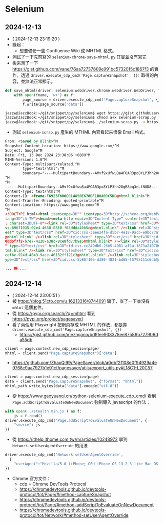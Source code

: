 # Selenium

## 2024-12-13

- ( 2024-12-13 23:19:20 )
- 緣起：
  - 想要備份一些 Confluence Wiki 成 MHTML 格式。
- 測試了一下先前寫的 `selenium-chrome-save-mhtml.py` 其實並沒有寫完
- 後來測了一下 https://gist.github.com/vane/76aa72737809e091bc5732015c1867f3 的實作，透過 `driver.execute_cdp_cmd('Page.captureSnapshot', {})` 取得的內容，並無法正常顯示。
```python
def save_mhtml(driver: selenium.webdriver.chrome.webdriver.WebDriver, fname: str):
    with open(fname, 'w+') as f:
        page_source = driver.execute_cdp_cmd('Page.captureSnapshot', {})
        f.write(page_source['data'])
```
```bash
jazzw@JazzBook:~/git/snippet/py/selenium$ wget https://gist.githubusercontent.com/vane/76aa72737809e091bc5732015c1867f3/raw/2854342b4d1b7d2430f410d5f021b58bf3fd154b/selenium-scrap.py
jazzw@JazzBook:~/git/snippet/py/selenium$ chmod a+x selenium-scrap.py
jazzw@JazzBook:~/git/snippet/py/selenium$ ./selenium-scrap.py -u https://www.google.com -m test
```
- 測試 `selenium-scrap.py` 產生的 MTHML 內容看起來很像 Email 格式。
```html
From: <Saved by Blink>^M
Snapshot-Content-Location: https://www.google.com/^M
Subject: Google^M
Date: Fri, 13 Dec 2024 23:38:06 +0800^M
MIME-Version: 1.0^M
Content-Type: multipart/related;^M
        type="text/html";^M
        boundary="----MultipartBoundary--AMvf9xUfwu8a4FOAR3po8YLP3hh2OqR8bq3eLfN8D8----"^M
^M
^M
------MultipartBoundary--AMvf9xUfwu8a4FOAR3po8YLP3hh2OqR8bq3eLfN8D8----^M
Content-Type: text/html^M
Content-ID: <frame-F6923F886C014A50E678BF1B0A09C5DD@mhtml.blink>^M
Content-Transfer-Encoding: quoted-printable^M
Content-Location: https://www.google.com/^M
^M
<!DOCTYPE html><html itemscope=3D"" itemtype=3D"http://schema.org/WebPage" =^M
lang=3D"zh-TW"><head><meta http-equiv=3D"Content-Type" content=3D"text/html=^M
; charset=3DUTF-8"><link rel=3D"stylesheet" type=3D"text/css" href=3D"cid:c=^M
ss-69671035-02e4-4680-88f0-f63ddda40b5c@mhtml.blink" /><link rel=3D"stylesh=^M
eet" type=3D"text/css" href=3D"cid:css-3aee24fa-d5b7-4e18-9acb-e9bc77af3fcd=^M
@mhtml.blink" /><link rel=3D"stylesheet" type=3D"text/css" href=3D"cid:css-=^M
0dd5f7f2-b7e7-4120-a38c-8ce8fd77b9e5@mhtml.blink" /><link rel=3D"stylesheet=^M
" type=3D"text/css" href=3D"cid:css-cc249db0-26b5-4981-af1a-1673a210786b@mh=^M
tml.blink" /><link rel=3D"stylesheet" type=3D"text/css" href=3D"cid:css-51a=^M
cef6e-924d-4643-9ace-40132ff121c3@mhtml.blink" /><link rel=3D"stylesheet" t=^M
ype=3D"text/css" href=3D"cid:css-5b86f105-d380-4821-bd65-f5795111c6db@mhtml=^M

... 略 ...
```

## 2024-12-14

- ( 2024-12-14 23:00:51 )
- 被 https://blog.51cto.com/u_16213316/8744091 騙了，查了一下並沒有 `mhtml` 這個套件。
- 從 https://pypi.org/search/?q=mhtml 看到 https://pypi.org/project/pagesaver/
- 看了兩個用 Playwright 把網頁存成 MHTML 的作法，都是靠 `driver.execute_cdp_cmd('Page.captureSnapshot', {})`
  - https://gist.github.com/mezhgano/bd9fee908378ee87589b727906da55db
```python
client = page.context.new_cdp_session(page)
mhtml = client.send("Page.captureSnapshot")['data']
```
  - https://github.com/ZhaoQi99/PageSaver/blob/a0dbf2f108e0f94929a4e9768c9aa7927b1e91cf/pagesaver/utils/export_utils.py#L18C1-L20C57
```python
client = page.context.new_cdp_session(page)
data = client.send("Page.captureSnapshot", {"format": "mhtml"})
mhtml_path.write_bytes(data["data"].encode("utf-8"))
```
- 從 https://www.gaoyuanqi.cn/python-selenium-execute_cdp_cmd/ 看到 `Page.addScriptToEvaluateOnNewDocument` 強制導入 javascript 的作法：
```python
with open('./stealth.min.js') as f:
    js = f.read()
driver.execute_cdp_cmd("Page.addScriptToEvaluateOnNewDocument", {
    "source": js
})
```
- 從 https://ithelp.ithome.com.tw/m/articles/10248972 學到 `Network.setUserAgentOverride` 的用法
```python
driver.execute_cdp_cmd('Network.setUserAgentOverride', 
  {
    "userAgent":"Mozilla/5.0 (iPhone; CPU iPhone OS 13_2_3 like Mac OS X) AppleWebKit/605.1.15 (KHTML, like Gecko) Version/13.0.3 Mobile/15E148 Safari/604.1"
})
```
- Chrome 官方文件：
  - cdp = Chrome DevTools Protocol
  - https://chromedevtools.github.io/devtools-protocol/tot/Page/#method-captureSnapshot
  - https://chromedevtools.github.io/devtools-protocol/tot/Page/#method-addScriptToEvaluateOnNewDocument
  - https://chromedevtools.github.io/devtools-protocol/tot/Network/#method-setUserAgentOverride
